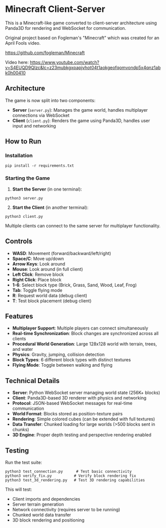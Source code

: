 # Minecraft Client-Server

This is a Minecraft-like game converted to client-server architecture using Panda3D for rendering and WebSocket for communication.

Original project based on Fogleman's "Minecraft" which was created for an April Fools video.

https://github.com/fogleman/Minecraft

Video here: https://www.youtube.com/watch?v=S4EUQD9QIzc&lc=z23mubkgxpapjvhot04t1aokgeofqomvondp5x4qnz1abk0h00410

## Architecture

The game is now split into two components:

- **Server** (`server.py`): Manages the game world, handles multiplayer connections via WebSocket
- **Client** (`client.py`): Renders the game using Panda3D, handles user input and networking

## How to Run

### Installation

```shell
pip install -r requirements.txt
```

### Starting the Game

1. **Start the Server** (in one terminal):
```shell
python3 server.py
```

2. **Start the Client** (in another terminal):
```shell
python3 client.py
```

Multiple clients can connect to the same server for multiplayer functionality.

## Controls

- **WASD**: Movement (forward/backward/left/right) 
- **Space/C**: Move up/down
- **Arrow Keys**: Look around
- **Mouse**: Look around (in full client)
- **Left Click**: Remove block
- **Right Click**: Place block
- **1-6**: Select block type (Brick, Grass, Sand, Wood, Leaf, Frog)
- **Tab**: Toggle flying mode
- **R**: Request world data (debug client)
- **T**: Test block placement (debug client)

## Features

- **Multiplayer Support**: Multiple players can connect simultaneously
- **Real-time Synchronization**: Block changes are synchronized across all clients
- **Procedural World Generation**: Large 128x128 world with terrain, trees, and water
- **Physics**: Gravity, jumping, collision detection
- **Block Types**: 6 different block types with distinct textures
- **Flying Mode**: Toggle between walking and flying

## Technical Details

- **Server**: Python WebSocket server managing world state (256K+ blocks)
- **Client**: Panda3D-based 3D renderer with physics and networking
- **Protocol**: JSON-based WebSocket messages for real-time communication
- **World Format**: Blocks stored as position-texture pairs
- **Rendering**: Simple colored cubes (can be extended with full textures)
- **Data Transfer**: Chunked loading for large worlds (>500 blocks sent in chunks)
- **3D Engine**: Proper depth testing and perspective rendering enabled

## Testing

Run the test suite:

```shell
python3 test_connection.py      # Test basic connectivity
python3 verify_fix.py          # Verify block rendering fix
python3 test_3d_rendering.py   # Test 3D rendering capabilities
```

This will test:
- Client imports and dependencies
- Server terrain generation  
- Network connectivity (requires server to be running)
- Chunked world data transfer
- 3D block rendering and positioning
